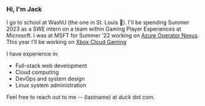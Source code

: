 ### Hi, I'm Jack 

I go to school at WashU (the one in St. Louis 🐻). I'll be spending Summer 2023 as a SWE intern on a team within Gaming Player Experiences at Microsoft. I was at MSFT for Summer '22 working on [Azure Operator Nexus](https://techcommunity.microsoft.com/t5/azure-for-operators-blog/introducing-azure-operator-nexus/ba-p/3753393). This year I'll be working on [Xbox Cloud Gaming](https://www.xbox.com/en-US/cloud-gaming)

I have experience in:
- Full-stack web development
- Cloud computing
- DevOps and system design
- Linux system administration

Feel free to reach out to me -- (lastname) at *duck* dot com. 
